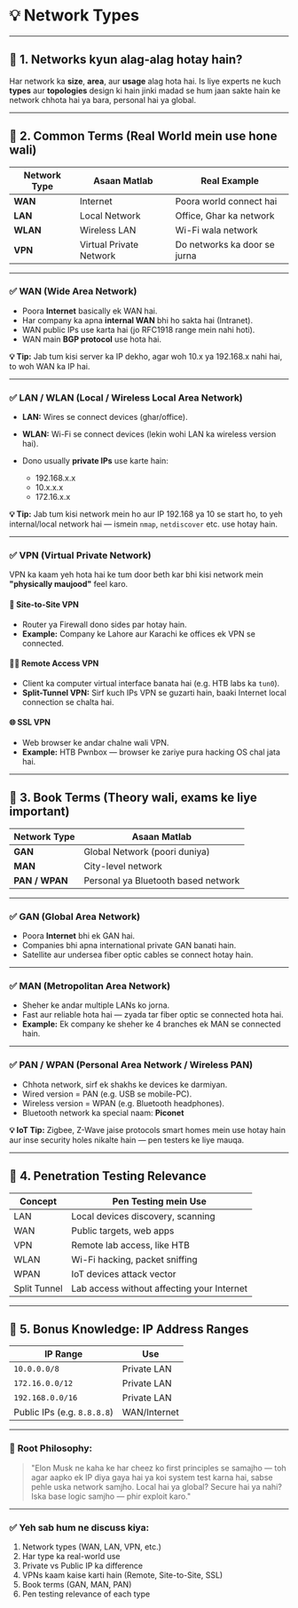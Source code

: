 # 💡 **Network Types**

---

## 🔸 **1. Networks kyun alag-alag hotay hain?**

Har network ka **size**, **area**, aur **usage** alag hota hai. Is liye experts ne kuch **types** aur **topologies** design ki hain jinki madad se hum jaan sakte hain ke network chhota hai ya bara, personal hai ya global.

---

## 🔸 **2. Common Terms (Real World mein use hone wali)**

| Network Type | Asaan Matlab            | Real Example                 |
| ------------ | ----------------------- | ---------------------------- |
| **WAN**      | Internet                | Poora world connect hai      |
| **LAN**      | Local Network           | Office, Ghar ka network      |
| **WLAN**     | Wireless LAN            | Wi-Fi wala network           |
| **VPN**      | Virtual Private Network | Do networks ka door se jurna |

---

### ✅ **WAN (Wide Area Network)**

* Poora **Internet** basically ek WAN hai.
* Har company ka apna **internal WAN** bhi ho sakta hai (Intranet).
* WAN public IPs use karta hai (jo RFC1918 range mein nahi hoti).
* WAN main **BGP protocol** use hota hai.

**💡 Tip:** Jab tum kisi server ka IP dekho, agar woh 10.x ya 192.168.x nahi hai, to woh WAN ka IP hai.

---

### ✅ **LAN / WLAN (Local / Wireless Local Area Network)**

* **LAN:** Wires se connect devices (ghar/office).
* **WLAN:** Wi-Fi se connect devices (lekin wohi LAN ka wireless version hai).
* Dono usually **private IPs** use karte hain:

  * 192.168.x.x
  * 10.x.x.x
  * 172.16.x.x

**💡 Tip:** Jab tum kisi network mein ho aur IP 192.168 ya 10 se start ho, to yeh internal/local network hai — ismein `nmap`, `netdiscover` etc. use hotay hain.

---

### ✅ **VPN (Virtual Private Network)**

VPN ka kaam yeh hota hai ke tum door beth kar bhi kisi network mein **"physically maujood"** feel karo.

#### 🧱 Site-to-Site VPN

* Router ya Firewall dono sides par hotay hain.
* **Example:** Company ke Lahore aur Karachi ke offices ek VPN se connected.

#### 🧑‍💻 Remote Access VPN

* Client ka computer virtual interface banata hai (e.g. HTB labs ka `tun0`).
* **Split-Tunnel VPN:** Sirf kuch IPs VPN se guzarti hain, baaki Internet local connection se chalta hai.

#### 🌐 SSL VPN

* Web browser ke andar chalne wali VPN.
* **Example:** HTB Pwnbox — browser ke zariye pura hacking OS chal jata hai.

---

## 🔸 **3. Book Terms (Theory wali, exams ke liye important)**

| Network Type   | Asaan Matlab                        |
| -------------- | ----------------------------------- |
| **GAN**        | Global Network (poori duniya)       |
| **MAN**        | City-level network                  |
| **PAN / WPAN** | Personal ya Bluetooth based network |

---

### ✅ **GAN (Global Area Network)**

* Poora **Internet** bhi ek GAN hai.
* Companies bhi apna international private GAN banati hain.
* Satellite aur undersea fiber optic cables se connect hotay hain.

---

### ✅ **MAN (Metropolitan Area Network)**

* Sheher ke andar multiple LANs ko jorna.
* Fast aur reliable hota hai — zyada tar fiber optic se connected hota hai.
* **Example:** Ek company ke sheher ke 4 branches ek MAN se connected hain.

---

### ✅ **PAN / WPAN (Personal Area Network / Wireless PAN)**

* Chhota network, sirf ek shakhs ke devices ke darmiyan.
* Wired version = PAN (e.g. USB se mobile-PC).
* Wireless version = WPAN (e.g. Bluetooth headphones).
* Bluetooth network ka special naam: **Piconet**

**💡 IoT Tip:** Zigbee, Z-Wave jaise protocols smart homes mein use hotay hain aur inse security holes nikalte hain — pen testers ke liye mauqa.

---

## 🔸 **4. Penetration Testing Relevance**

| Concept      | Pen Testing mein Use                       |
| ------------ | ------------------------------------------ |
| LAN          | Local devices discovery, scanning          |
| WAN          | Public targets, web apps                   |
| VPN          | Remote lab access, like HTB                |
| WLAN         | Wi-Fi hacking, packet sniffing             |
| WPAN         | IoT devices attack vector                  |
| Split Tunnel | Lab access without affecting your Internet |

---

## 🔸 **5. Bonus Knowledge: IP Address Ranges**

| IP Range                    | Use          |
| --------------------------- | ------------ |
| `10.0.0.0/8`                | Private LAN  |
| `172.16.0.0/12`             | Private LAN  |
| `192.168.0.0/16`            | Private LAN  |
| Public IPs (e.g. `8.8.8.8`) | WAN/Internet |

---

### 🧠 **Root Philosophy:**

> "Elon Musk ne kaha ke har cheez ko first principles se samajho — toh agar aapko ek IP diya gaya hai ya koi system test karna hai, sabse pehle uska network samjho. Local hai ya global? Secure hai ya nahi? Iska base logic samjho — phir exploit karo."

---

### ✅ **Yeh sab hum ne discuss kiya:**

1. Network types (WAN, LAN, VPN, etc.)
2. Har type ka real-world use
3. Private vs Public IP ka difference
4. VPNs kaam kaise karti hain (Remote, Site-to-Site, SSL)
5. Book terms (GAN, MAN, PAN)
6. Pen testing relevance of each type

